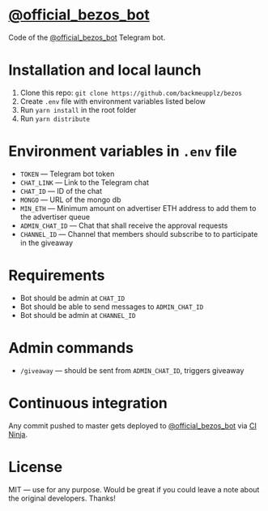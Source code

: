 # [@official_bezos_bot](https://t.me/official_bezos_bot)
Code of the [@official_bezos_bot](https://t.me/official_bezos_bot) Telegram bot.
# Installation and local launch
1. Clone this repo: `git clone https://github.com/backmeupplz/bezos`
2. Create `.env` file with environment variables listed below
3. Run `yarn install` in the root folder
4. Run `yarn distribute`
# Environment variables in `.env` file
* `TOKEN` — Telegram bot token
* `CHAT_LINK` — Link to the Telegram chat
* `CHAT_ID` — ID of the chat
* `MONGO` — URL of the mongo db
* `MIN_ETH` — Minimum amount on advertiser ETH address to add them to the advertiser queue
* `ADMIN_CHAT_ID` — Chat that shall receive the approval requests
* `CHANNEL_ID` — Channel that members should subscribe to to participate in the giveaway
# Requirements
* Bot should be admin at `CHAT_ID`
* Bot should be able to send messages to `ADMIN_CHAT_ID`
* Bot should be admin at `CHANNEL_ID`
# Admin commands
* `/giveaway` — should be sent from `ADMIN_CHAT_ID`, triggers giveaway
# Continuous integration
Any commit pushed to master gets deployed to [@official_bezos_bot](https://t.me/official_bezos_bot) via [CI Ninja](https://github.com/backmeupplz/ci-ninja).
# License
MIT — use for any purpose. Would be great if you could leave a note about the original developers. Thanks!